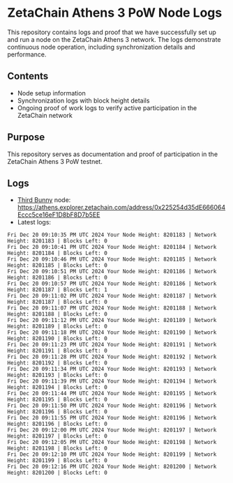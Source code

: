 # ZetaChain Athens 3 PoW Node Logs
This repository contains logs and proof that we have successfully set up and run a node on the ZetaChain Athens 3 network. The logs demonstrate continuous node operation, including synchronization details and performance.

## Contents
- Node setup information
- Synchronization logs with block height details
- Ongoing proof of work logs to verify active participation in the ZetaChain network

## Purpose
This repository serves as documentation and proof of participation in the ZetaChain Athens 3 PoW testnet.

## Logs

- [Third Bunny](https://thirdbunny.xyz/) node: https://athens.explorer.zetachain.com/address/0x225254d35dE666064Eccc5ce16eF1D8bF8D7b5EE
- Latest logs:
```
Fri Dec 20 09:10:35 PM UTC 2024 Your Node Height: 8201183 | Network Height: 8201183 | Blocks Left: 0
Fri Dec 20 09:10:41 PM UTC 2024 Your Node Height: 8201184 | Network Height: 8201184 | Blocks Left: 0
Fri Dec 20 09:10:46 PM UTC 2024 Your Node Height: 8201185 | Network Height: 8201185 | Blocks Left: 0
Fri Dec 20 09:10:51 PM UTC 2024 Your Node Height: 8201186 | Network Height: 8201186 | Blocks Left: 0
Fri Dec 20 09:10:57 PM UTC 2024 Your Node Height: 8201186 | Network Height: 8201187 | Blocks Left: 1
Fri Dec 20 09:11:02 PM UTC 2024 Your Node Height: 8201187 | Network Height: 8201187 | Blocks Left: 0
Fri Dec 20 09:11:07 PM UTC 2024 Your Node Height: 8201188 | Network Height: 8201188 | Blocks Left: 0
Fri Dec 20 09:11:12 PM UTC 2024 Your Node Height: 8201189 | Network Height: 8201189 | Blocks Left: 0
Fri Dec 20 09:11:18 PM UTC 2024 Your Node Height: 8201190 | Network Height: 8201190 | Blocks Left: 0
Fri Dec 20 09:11:23 PM UTC 2024 Your Node Height: 8201191 | Network Height: 8201191 | Blocks Left: 0
Fri Dec 20 09:11:28 PM UTC 2024 Your Node Height: 8201192 | Network Height: 8201192 | Blocks Left: 0
Fri Dec 20 09:11:34 PM UTC 2024 Your Node Height: 8201193 | Network Height: 8201193 | Blocks Left: 0
Fri Dec 20 09:11:39 PM UTC 2024 Your Node Height: 8201194 | Network Height: 8201194 | Blocks Left: 0
Fri Dec 20 09:11:44 PM UTC 2024 Your Node Height: 8201195 | Network Height: 8201195 | Blocks Left: 0
Fri Dec 20 09:11:50 PM UTC 2024 Your Node Height: 8201196 | Network Height: 8201196 | Blocks Left: 0
Fri Dec 20 09:11:55 PM UTC 2024 Your Node Height: 8201196 | Network Height: 8201196 | Blocks Left: 0
Fri Dec 20 09:12:00 PM UTC 2024 Your Node Height: 8201197 | Network Height: 8201197 | Blocks Left: 0
Fri Dec 20 09:12:05 PM UTC 2024 Your Node Height: 8201198 | Network Height: 8201198 | Blocks Left: 0
Fri Dec 20 09:12:10 PM UTC 2024 Your Node Height: 8201199 | Network Height: 8201199 | Blocks Left: 0
Fri Dec 20 09:12:16 PM UTC 2024 Your Node Height: 8201200 | Network Height: 8201200 | Blocks Left: 0
```
